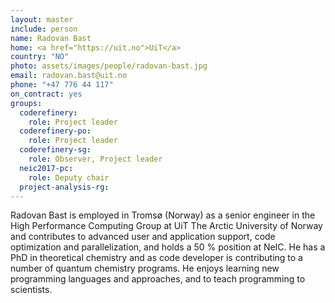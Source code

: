 ```yaml
---
layout: master
include: person
name: Radovan Bast
home: <a href="https://uit.no">UiT</a>
country: "NO"
photo: assets/images/people/radovan-bast.jpg
email: radovan.bast@uit.no
phone: "+47 776 44 117"
on_contract: yes
groups:
  coderefinery:
    role: Project leader
  coderefinery-po:
    role: Project leader
  coderefinery-sg:
    role: Observer, Project leader
  neic2017-pc:
    role: Deputy chair
  project-analysis-rg:
---
```

Radovan Bast is employed in Tromsø (Norway) as a senior engineer in the High
Performance Computing Group at UiT The Arctic University of Norway and
contributes to advanced user and application support, code optimization and
parallelization, and holds a 50 % position at NeIC. He has a PhD in theoretical
chemistry and as code developer is contributing to a number of quantum chemistry
programs. He enjoys learning new programming languages and approaches, and to
teach programming to scientists.
